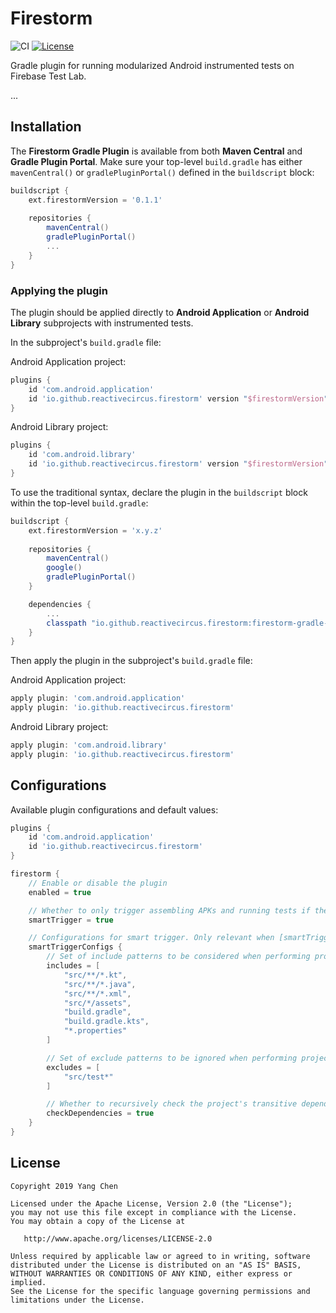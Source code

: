 # Firestorm

![CI](https://github.com/ReactiveCircus/Firestorm/workflows/CI/badge.svg)
[![License](https://img.shields.io/badge/License-Apache%202.0-blue.svg)](https://opensource.org/licenses/Apache-2.0)

Gradle plugin for running modularized Android instrumented tests on Firebase Test Lab.

...

## Installation

The **Firestorm Gradle Plugin** is available from both **Maven Central** and **Gradle Plugin Portal**. Make sure your top-level `build.gradle` has either `mavenCentral()` or `gradlePluginPortal()` defined in the `buildscript` block:

```groovy
buildscript {
    ext.firestormVersion = '0.1.1'
    
    repositories {
        mavenCentral()
        gradlePluginPortal()
        ...
    }
}
```

### Applying the plugin

The plugin should be applied directly to **Android Application** or **Android Library** subprojects with instrumented tests.

In the subproject's `build.gradle` file:

Android Application project:

```groovy
plugins {
    id 'com.android.application'
    id 'io.github.reactivecircus.firestorm' version "$firestormVersion"
}
```

Android Library project:

```groovy
plugins {
    id 'com.android.library'
    id 'io.github.reactivecircus.firestorm' version "$firestormVersion"
}
```

To use the traditional syntax, declare the plugin in the `buildscript` block within the top-level `build.gradle`:

```groovy
buildscript {
    ext.firestormVersion = 'x.y.z'
    
    repositories {
        mavenCentral()
        google()
        gradlePluginPortal()
    }

    dependencies {
        ...
        classpath "io.github.reactivecircus.firestorm:firestorm-gradle-plugin:$firestormVersion"
    }
}
```

Then apply the plugin in the subproject's `build.gradle` file:

Android Application project:

```groovy
apply plugin: 'com.android.application'
apply plugin: 'io.github.reactivecircus.firestorm'
```

Android Library project:

```groovy
apply plugin: 'com.android.library'
apply plugin: 'io.github.reactivecircus.firestorm'
```

## Configurations

Available plugin configurations and default values:

```groovy
plugins {
    id 'com.android.application'
    id 'io.github.reactivecircus.firestorm'
}

firestorm {
    // Enable or disable the plugin
    enabled = true    

    // Whether to only trigger assembling APKs and running tests if the project source has meaningful git changes.
    smartTrigger = true

    // Configurations for smart trigger. Only relevant when [smartTrigger] is true.
    smartTriggerConfigs {
        // Set of include patterns to be considered when performing project source git changes detection.
        includes = [
            "src/**/*.kt",
            "src/**/*.java",
            "src/**/*.xml",
            "src/*/assets",
            "build.gradle",
            "build.gradle.kts",
            "*.properties"
        ]

        // Set of exclude patterns to be ignored when performing project source git changes detection.
        excludes = [
            "src/test*"
        ]

        // Whether to recursively check the project's transitive dependencies when performing project source git changes detection.
        checkDependencies = true 
    }
}
```

## License

```
Copyright 2019 Yang Chen

Licensed under the Apache License, Version 2.0 (the "License");
you may not use this file except in compliance with the License.
You may obtain a copy of the License at

   http://www.apache.org/licenses/LICENSE-2.0

Unless required by applicable law or agreed to in writing, software
distributed under the License is distributed on an "AS IS" BASIS,
WITHOUT WARRANTIES OR CONDITIONS OF ANY KIND, either express or implied.
See the License for the specific language governing permissions and
limitations under the License.
```
